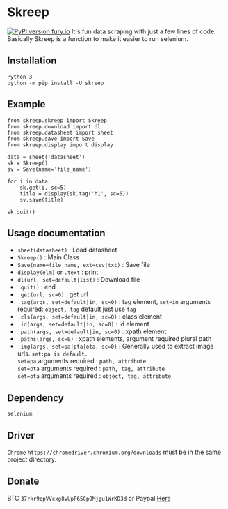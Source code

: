 # Skreep
[![PyPI version fury.io](https://d25lcipzij17d.cloudfront.net/badge.svg?id=py&type=6&v=0.1.1&x2=0)](https://pypi.org/project/skreep/)
It's fun data scraping with just a few lines of code. Basically Skreep is a function to make it easier to run selenium.

## Installation
```Python 3```<br />
```python -m pip install -U skreep```

## Example
```
from skreep.skreep import Skreep
from skreep.download import dl
from skreep.datasheet import sheet
from skreep.save import Save
from skreep.display import display

data = sheet('datasheet')
sk = Skreep()
sv = Save(name='file_name')

for i in data:
    sk.get(i, sc=5)
    title = display(sk.tag('h1', sc=5))
    sv.save(title)

sk.quit()
```
## Usage documentation
* ```sheet(datasheet)``` : Load datasheet
* ```Skreep()``` : Main Class
* ```Save(name=file_name, ext=csv|txt)``` : Save file
* ```display(elm)``` or ```.text``` : print
* ```dl(url, set=default|list)``` : Download file
* ```.quit()``` : end
* ```.get(url, sc=0)``` : get url
* ```.tag(args, set=default|in, sc=0)``` : tag element, ```set=in``` arguments required: ```object, tag``` default just use ```tag```
* ```.cls(args, set=default|in, sc=0)``` : class element
* ```.id(args, set=default|in, sc=0)``` : id element
* ```.path(args, set=default|in, sc=0)``` : xpath element
* ```.paths(args, sc=0)``` : xpath elements, argument required plural path
* ```.img(args, set=pa|pta|ota, sc=0)``` : Generally used to extract image urls. ```set:pa is default.``` <br />```set=pa``` arguments required : ```path, attribute```<br />```set=pta``` arguments required : ```path, tag, attribute```<br />```set=ota``` arguments required : ```object, tag, attribute```

## Dependency
```selenium```
## Driver
```Chrome``` ```https://chromedriver.chromium.org/downloads``` must be in the same project directory.
## Donate
BTC ```37rkr9cpVVcxg8vUpF65Cp9Mjgu1WrKD3d``` or Paypal [Here](https://paypal.me/dian26?locale.x=id_ID "Donate")
